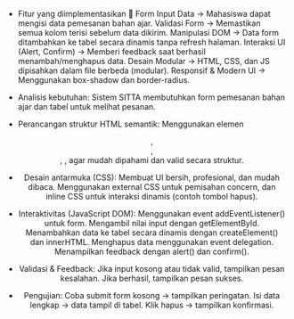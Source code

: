 - Fitur yang diimplementasikan 🔎
Form Input Data	-> Mahasiswa dapat mengisi data pemesanan bahan ajar.
Validasi Form	-> Memastikan semua kolom terisi sebelum data dikirim.
Manipulasi DOM	-> Data form ditambahkan ke tabel secara dinamis tanpa refresh halaman.
Interaksi UI (Alert, Confirm)	-> Memberi feedback saat berhasil menambah/menghapus data.
Desain Modular	-> HTML, CSS, dan JS dipisahkan dalam file berbeda (modular).
Responsif & Modern UI	-> Menggunakan box-shadow dan border-radius.

- Analisis kebutuhan:
Sistem SITTA membutuhkan form pemesanan bahan ajar dan tabel untuk melihat pesanan.

- Perancangan struktur HTML semantik:
Menggunakan elemen <header>, <main>, <section>, <table>, <form> agar mudah dipahami dan valid secara struktur.

- Desain antarmuka (CSS):
Membuat UI bersih, profesional, dan mudah dibaca. Menggunakan external CSS untuk pemisahan concern, dan inline CSS untuk interaksi dinamis (contoh tombol hapus).

- Interaktivitas (JavaScript DOM):
Menggunakan event addEventListener() untuk form.
Mengambil nilai input dengan getElementById.
Menambahkan data ke tabel secara dinamis dengan createElement() dan innerHTML.
Menghapus data menggunakan event delegation.
Menampilkan feedback dengan alert() dan confirm().

- Validasi & Feedback:
Jika input kosong atau tidak valid, tampilkan pesan kesalahan. Jika berhasil, tampilkan pesan sukses.

- Pengujian:
Coba submit form kosong → tampilkan peringatan.
Isi data lengkap → data tampil di tabel.
Klik hapus → tampilkan konfirmasi.
